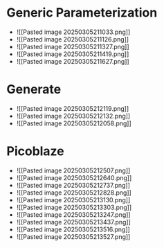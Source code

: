 # Generic Parameterization
- ![[Pasted image 20250305211033.png]]
- ![[Pasted image 20250305211126.png]]
- ![[Pasted image 20250305211327.png]]
- ![[Pasted image 20250305211419.png]]
- ![[Pasted image 20250305211627.png]]
# Generate
- ![[Pasted image 20250305212119.png]]
- ![[Pasted image 20250305212132.png]]
- ![[Pasted image 20250305212058.png]]
# Picoblaze
- ![[Pasted image 20250305212507.png]]
- ![[Pasted image 20250305212640.png]]
- ![[Pasted image 20250305212737.png]]
- ![[Pasted image 20250305212828.png]]
- ![[Pasted image 20250305213130.png]]
- ![[Pasted image 20250305213303.png]]
- ![[Pasted image 20250305213247.png]]
- ![[Pasted image 20250305213437.png]]
- ![[Pasted image 20250305213516.png]]
- ![[Pasted image 20250305213527.png]]